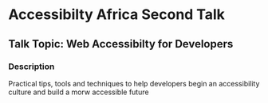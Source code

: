 # Accessibilty Africa Second Talk

## Talk Topic: Web Accessibilty for Developers

### Description

Practical tips, tools and techniques to help developers begin an accessibility culture and build a morw accessible future
